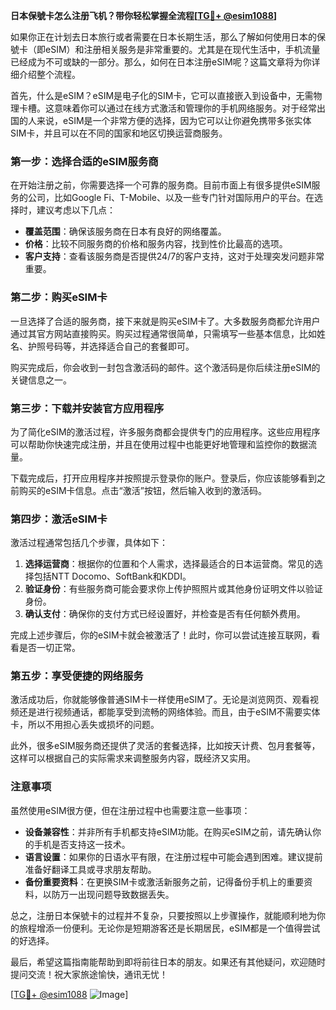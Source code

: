 **日本保號卡怎么注册飞机？带你轻松掌握全流程[[TG💪+ @esim1088](https://t.me/s/esim1088)]**

如果你正在计划去日本旅行或者需要在日本长期生活，那么了解如何使用日本的保號卡（即eSIM）和注册相关服务是非常重要的。尤其是在现代生活中，手机流量已经成为不可或缺的一部分。那么，如何在日本注册eSIM呢？这篇文章将为你详细介绍整个流程。

首先，什么是eSIM？eSIM是电子化的SIM卡，它可以直接嵌入到设备中，无需物理卡槽。这意味着你可以通过在线方式激活和管理你的手机网络服务。对于经常出国的人来说，eSIM是一个非常方便的选择，因为它可以让你避免携带多张实体SIM卡，并且可以在不同的国家和地区切换运营商服务。

### **第一步：选择合适的eSIM服务商**
在开始注册之前，你需要选择一个可靠的服务商。目前市面上有很多提供eSIM服务的公司，比如Google Fi、T-Mobile、以及一些专门针对国际用户的平台。在选择时，建议考虑以下几点：

- **覆盖范围**：确保该服务商在日本有良好的网络覆盖。
- **价格**：比较不同服务商的价格和服务内容，找到性价比最高的选项。
- **客户支持**：查看该服务商是否提供24/7的客户支持，这对于处理突发问题非常重要。

### **第二步：购买eSIM卡**
一旦选择了合适的服务商，接下来就是购买eSIM卡了。大多数服务商都允许用户通过其官方网站直接购买。购买过程通常很简单，只需填写一些基本信息，比如姓名、护照号码等，并选择适合自己的套餐即可。

购买完成后，你会收到一封包含激活码的邮件。这个激活码是你后续注册eSIM的关键信息之一。

### **第三步：下载并安装官方应用程序**
为了简化eSIM的激活过程，许多服务商都会提供专门的应用程序。这些应用程序可以帮助你快速完成注册，并且在使用过程中也能更好地管理和监控你的数据流量。

下载完成后，打开应用程序并按照提示登录你的账户。登录后，你应该能够看到之前购买的eSIM卡信息。点击“激活”按钮，然后输入收到的激活码。

### **第四步：激活eSIM卡**
激活过程通常包括几个步骤，具体如下：

1. **选择运营商**：根据你的位置和个人需求，选择最适合的日本运营商。常见的选择包括NTT Docomo、SoftBank和KDDI。
2. **验证身份**：有些服务商可能会要求你上传护照照片或其他身份证明文件以验证身份。
3. **确认支付**：确保你的支付方式已经设置好，并检查是否有任何额外费用。

完成上述步骤后，你的eSIM卡就会被激活了！此时，你可以尝试连接互联网，看看是否一切正常。

### **第五步：享受便捷的网络服务**
激活成功后，你就能够像普通SIM卡一样使用eSIM了。无论是浏览网页、观看视频还是进行视频通话，都能享受到流畅的网络体验。而且，由于eSIM不需要实体卡，所以不用担心丢失或损坏的问题。

此外，很多eSIM服务商还提供了灵活的套餐选择，比如按天计费、包月套餐等，这样可以根据自己的实际需求来调整服务内容，既经济又实用。

### **注意事项**
虽然使用eSIM很方便，但在注册过程中也需要注意一些事项：

- **设备兼容性**：并非所有手机都支持eSIM功能。在购买eSIM之前，请先确认你的手机是否支持这一技术。
- **语言设置**：如果你的日语水平有限，在注册过程中可能会遇到困难。建议提前准备好翻译工具或寻求朋友帮助。
- **备份重要资料**：在更换SIM卡或激活新服务之前，记得备份手机上的重要资料，以防万一出现问题导致数据丢失。

总之，注册日本保號卡的过程并不复杂，只要按照以上步骤操作，就能顺利地为你的旅程增添一份便利。无论你是短期游客还是长期居民，eSIM都是一个值得尝试的好选择。

最后，希望这篇指南能帮助到即将前往日本的朋友。如果还有其他疑问，欢迎随时提问交流！祝大家旅途愉快，通讯无忧！

[[TG💪+ @esim1088](https://t.me/s/esim1088) ![Image](https://i.postimg.cc/4NQfJmqS/Snipaste-2025-05-13-00-14-12.png)]